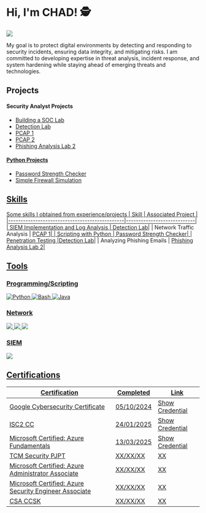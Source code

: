 # Hi, I'm CHAD! 🕵️
<a href="https://linkedin.com/in/chadjdmoore"><img src="https://img.shields.io/badge/-LinkedIn-0072b1?&style=for-the-badge&logo=linkedin&logoColor=white" /></a>

My goal is to protect digital environments by detecting and responding to security incidents, ensuring data integrity, and mitigating risks. I am committed to developing expertise in threat analysis, incident response, and system hardening while staying ahead of emerging threats and technologies.

## Projects 
#### Security Analyst Projects
- <a href="https://github.com/ChadJDMoore/Building-a-SOC-Lab-at-Home">Building a SOC Lab
- <a href="https://github.com/ChadJDMoore/Detection-Lab">Detection Lab
- <a href="https://github.com/ChadJDMoore/PCAP-1">PCAP 1
- <a href="https://github.com/ChadJDMoore/PCAP-2">PCAP 2
- <a href="https://github.com/ChadJDMoore/Phishing-Analysis-Lab-2">Phishing Analysis Lab 2

#### Python Projects 
- <a href="https://github.com/ChadJDMoore/Password-Strength-Checker">Password Strength Checker
- <a href="https://github.com/ChadJDMoore/Simple-Firewall-Simulation">Simple Firewall Simulation
  

## Skills

Some skills I obtained from experience/projects
| Skill                                         | Associated Project         |
|-----------------------------------------------|----------------------------|
| SIEM Implementation and Log Analysis          | <a href="https://github.com/ChadJDMoore/Detection-Lab">Detection Lab</a>|
| Network Traffic Analysis                      | <a href="https://github.com/ChadJDMoore/PCAP-1">PCAP 1|
| Scripting with Python                         | <a href="https://github.com/ChadJDMoore/Password-Strength-Checker">Password Strength Checker|
| Penetration Testing                           |<a href="https://github.com/ChadJDMoore/Detection-Lab">Detection Lab</a>|
| Analyzing Phishing Emails                     | <a href="https://github.com/ChadJDMoore/Phishing-Analysis-Lab-2">Phishing Analysis Lab 2|


## Tools 

### Programming/Scripting
<div>
    <img src="https://skillicons.dev/icons?i=python" alt="Python" />
    <img src="https://skillicons.dev/icons?i=bash" alt="Bash" />
    <img src="https://skillicons.dev/icons?i=java" alt="Java" />
</div>
    
### Network
<div>
    <img src="https://img.shields.io/badge/-Wireshark-1679A7?&style=for-the-badge&logo=Wireshark&logoColor=white" />
    <img src="https://img.shields.io/badge/-tcpdump-1E5F74?&style=for-the-badge&logo=tcpdump&logoColor=white" />
    <img src="https://img.shields.io/badge/-Suricata-EF3B2D?&style=for-the-badge&logo=Suricata&logoColor=white" />
</div>


### SIEM
<div>
   <img src="https://img.shields.io/badge/-Splunk-000000?&style=for-the-badge&logo=Splunk&logoColor=white" />
</div>

## Certifications

|     Certification     |               Completed               |     Link       |
| --------------------  | -------------------------------------- | ---------------| 
| Google Cybersecurity Certificate   |                05/10/2024                |     <a href="https://coursera.org/share/0bb0d13d07e7bf31c5f021f730230f95">Show Credential|
| ISC2 CC               |     24/01/2025                          | <a href="https://www.credly.com/badges/d0ef73d3-4950-42e3-8188-77a74a4d145e/public_url">Show Credential|
| Microsoft Certified: Azure Fundamentals       |   13/03/2025   |    <a href="https://learn.microsoft.com/api/credentials/share/en-us/ChadMoore-5088/E0FDA6B7E8ED20FC?sharingId=B2C0C9527E7C96B3">Show Credential|
| TCM Security PJPT      |   XX/XX/XX   |    XX     |
| Microsoft Certified: Azure Administrator Associate   |   XX/XX/XX   |    XX     |
| Microsoft Certified: Azure Security Engineer Associate        |   XX/XX/XX   |    XX     |
| CSA CCSK    |   XX/XX/XX   |    XX     |












